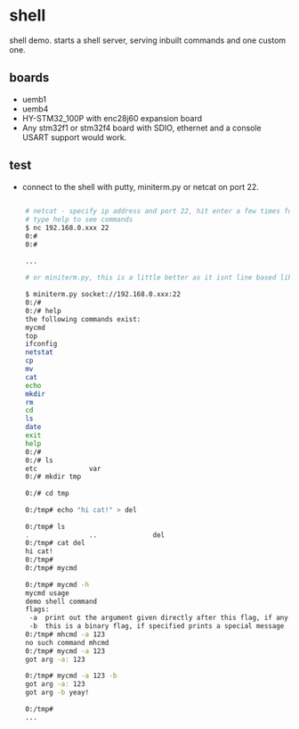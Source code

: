 shell
=====

shell demo. starts a shell server, serving inbuilt commands and one custom one.


boards
------

 - uemb1 
 - uemb4
 - HY-STM32_100P with enc28j60 expansion board
 - Any stm32f1 or stm32f4 board with SDIO, ethernet and a console USART support would work.


test
----

 - connect to the shell with putty, miniterm.py or netcat on port 22.
 
``` bash
	
	# netcat - specify ip address and port 22, hit enter a few times for the prompt
	# type help to see commands
	$ nc 192.168.0.xxx 22
	0:#
	0:#
	
	...
	
	# or miniterm.py, this is a little better as it isnt line based like netcat
	
	$ miniterm.py socket://192.168.0.xxx:22
	0:/# 
	0:/# help
	the following commands exist:
	mycmd
	top
	ifconfig
	netstat
	cp
	mv
	cat
	echo
	mkdir
	rm
	cd
	ls
	date
	exit
	help
	0:/# 
	0:/# ls
	etc             var             
	0:/# mkdir tmp            
	
	0:/# cd tmp
	
	0:/tmp# echo "hi cat!" > del
	
	0:/tmp# ls
	.               ..              del             
	0:/tmp# cat del
	hi cat!
	0:/tmp# 
	0:/tmp# mycmd
	
	0:/tmp# mycmd -h
	mycmd usage
	demo shell command 
	flags:
	 -a  print out the argument given directly after this flag, if any
	 -b  this is a binary flag, if specified prints a special message
	0:/tmp# mhcmd -a 123
	no such command mhcmd
	0:/tmp# mycmd -a 123
	got arg -a: 123
	
	0:/tmp# mycmd -a 123 -b
	got arg -a: 123
	got arg -b yeay!
	
	0:/tmp# 
	...

```
